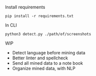 Install requirements 
```
pip install -r requirements.txt
```
In CLI
```
python3 detect.py ./path/of/screenshots
```
WIP

- Detect language before mining data 
- Better linter and spellcheck 
- Send all mined data to a note book 
- Organize mined data, with NLP
